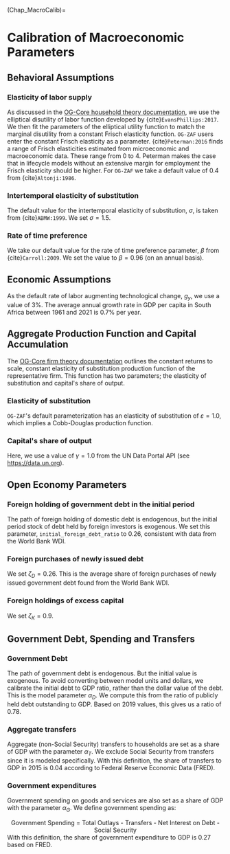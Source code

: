 (Chap_MacroCalib)=
# Calibration of Macroeconomic Parameters

## Behavioral Assumptions

### Elasticity of labor supply

As discussed in the [OG-Core household theory documentation](https://pslmodels.github.io/OG-Core/content/theory/households.html), we use the elliptical disutility of labor function developed by {cite}`EvansPhillips:2017`.  We then fit the parameters of the elliptical utility function to match the marginal disutility from a constant Frisch elasticity function.  `OG-ZAF` users enter the constant Frisch elasticity as a parameter.  {cite}`Peterman:2016` finds a range of Frisch elasticities estimated from microeconomic and macroeconomic data.  These range from 0 to 4.  Peterman makes the case that in lifecycle models without an extensive margin for employment the  Frisch elasticity should be higher. For `OG-ZAF` we take a default value of 0.4 from {cite}`Altonji:1986`.

### Intertemporal elasticity of substitution

The default value for the intertemporal elasticity of substitution, $\sigma$, is taken from {cite}`ABMW:1999`.  We set $\sigma=1.5$.

### Rate of time preference

We take our default value for the rate of time preference parameter, $\beta$ from {cite}`Carroll:2009`.  We set the value to $\beta=0.96$ (on an annual basis).


## Economic Assumptions

As the default rate of labor augmenting technological change, $g_y$, we use a value of 3%.  The average annual growth rate in GDP per capita in South Africa between 1961 and 2021 is 0.7% per year.

## Aggregate Production Function and Capital Accumulation

The [OG-Core firm theory documentation](https://pslmodels.github.io/OG-Core/content/theory/firms.html) outlines the constant returns to scale, constant elasticity of substitution production function of the representative firm.  This function has two parameters; the elasticity of substitution and capital's share of output.

### Elasticity of substitution

`OG-ZAF`'s default parameterization has an elasticity of substitution of $\varepsilon=1.0$, which implies a Cobb-Douglas production function.

### Capital's share of output

Here, we use a value of $\gamma =1.0$ from the UN Data Portal API (see https://data.un.org).


## Open Economy Parameters

### Foreign holding of government debt in the initial period

The path of foreign holding of domestic debt is endogenous, but the initial period stock of debt held by foreign investors is exogenous.  We set this parameter, `initial_foreign_debt_ratio` to 0.26, consistent with data from the World Bank WDI.


### Foreign purchases of newly issued debt

We set $\zeta_D = 0.26$.  This is the average share of foreign purchases of newly issued government debt found from the World Bank WDI.

### Foreign holdings of excess capital

We set $\zeta_K = 0.9$.


## Government Debt, Spending and Transfers

### Government Debt

The path of government debt is endogenous.  But the initial value is exogenous.  To avoid converting between model units and dollars, we calibrate the initial debt to GDP ratio, rather than the dollar value of the debt.  This is the model parameter $\alpha_D$.  We compute this from the ratio of publicly held debt outstanding to GDP.  Based on 2019 values, this gives us a ratio of 0.78.

### Aggregate transfers

Aggregate (non-Social Security) transfers to households are set as a share of GDP with the parameter $\alpha_T$. We exclude Social Security from transfers since it is modeled specifically. With this definition, the share of transfers to GDP in 2015 is 0.04 according to Federal Reserve Economic Data (FRED).

### Government expenditures

Government spending on goods and services are also set as a share of GDP with the parameter $\alpha_G$. We define government spending as:
    <center>Government Spending = Total Outlays - Transfers - Net Interest on Debt - Social Security</center>
With this definition, the share of government expenditure to GDP is 0.27 based on FRED.
